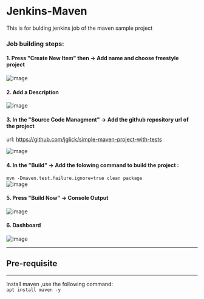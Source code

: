 # Jenkins-Maven  
This is for bulding jenkins job of the maven sample project  
### Job building steps:  
#### 1. Press "Create New Item" then -> Add name and choose freestyle project ####    
![image](https://user-images.githubusercontent.com/82150368/119909773-5fcc7d00-bf5e-11eb-8c2d-3edf285525b0.png)

#### 2.  Add a Description ####    
![image](https://user-images.githubusercontent.com/82150368/119909835-81c5ff80-bf5e-11eb-9ffe-467d240857e8.png)


#### 3. In the "Source Code Managment" -> Add the github repository url of the project ####  
url: https://github.com/jglick/simple-maven-project-with-tests

![image](https://user-images.githubusercontent.com/82150368/119910107-13ce0800-bf5f-11eb-85e8-1e61811a310b.png)

#### 4. In the "Build" -> Add the folowing command to build the project :  
`mvn -Dmaven.test.failure.ignore=true clean package`      
![image](https://user-images.githubusercontent.com/82150368/119910481-e5046180-bf5f-11eb-91ac-4b273ae80e53.png)

#### 5. Press "Build Now" -> Console Output ####  

![image](https://user-images.githubusercontent.com/82150368/119910818-a58a4500-bf60-11eb-848c-a7943fc6d07d.png)

#### 6. Dashboard #### 

![image](https://user-images.githubusercontent.com/82150368/119910875-cbafe500-bf60-11eb-8630-cc364547aada.png)

-----------------------------------------------------------------------------------------------------------

## Pre-requisite  ##
----------------------------------------------------------------------------------------------------------    
Install maven ,use the following command:  
`apt install maven -y`

